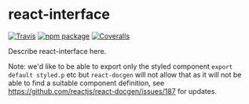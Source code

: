 # react-interface

[![Travis][build-badge]][build]
[![npm package][npm-badge]][npm]
[![Coveralls][coveralls-badge]][coveralls]

Describe react-interface here.

[build-badge]: https://img.shields.io/travis/user/repo/master.png?style=flat-square
[build]: https://travis-ci.org/user/repo

[npm-badge]: https://img.shields.io/npm/v/npm-package.png?style=flat-square
[npm]: https://www.npmjs.org/package/npm-package

[coveralls-badge]: https://img.shields.io/coveralls/user/repo/master.png?style=flat-square
[coveralls]: https://coveralls.io/github/user/repo


Note: we'd like to be able to export only the styled component `export default styled.p` etc but `react-docgen` will not allow that as it will not be able to find a suitable component definition, see https://github.com/reactjs/react-docgen/issues/187 for updates.
